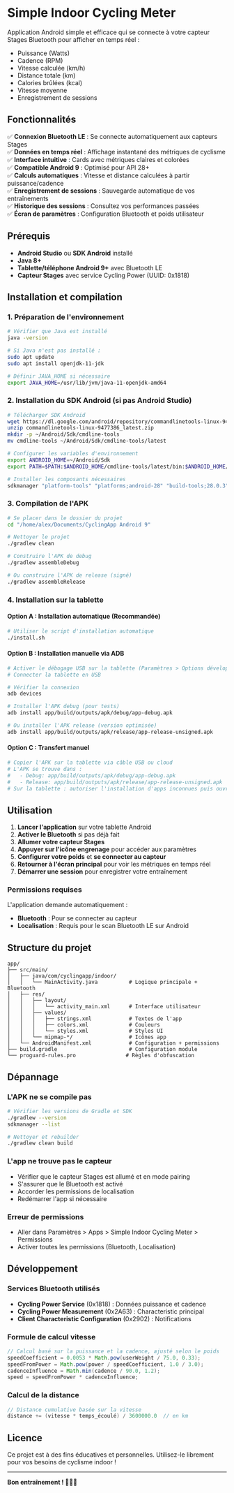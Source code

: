 # Simple Indoor Cycling Meter

Application Android simple et efficace qui se connecte à votre capteur Stages Bluetooth pour afficher en temps réel :
- Puissance (Watts)
- Cadence (RPM)
- Vitesse calculée (km/h)
- Distance totale (km)
- Calories brûlées (kcal)
- Vitesse moyenne
- Enregistrement de sessions

## Fonctionnalités

✅ **Connexion Bluetooth LE** : Se connecte automatiquement aux capteurs Stages  
✅ **Données en temps réel** : Affichage instantané des métriques de cyclisme  
✅ **Interface intuitive** : Cards avec métriques claires et colorées  
✅ **Compatible Android 9** : Optimisé pour API 28+  
✅ **Calculs automatiques** : Vitesse et distance calculées à partir puissance/cadence  
✅ **Enregistrement de sessions** : Sauvegarde automatique de vos entraînements  
✅ **Historique des sessions** : Consultez vos performances passées  
✅ **Écran de paramètres** : Configuration Bluetooth et poids utilisateur

## Prérequis

- **Android Studio** ou **SDK Android** installé
- **Java 8+** 
- **Tablette/téléphone Android 9+** avec Bluetooth LE
- **Capteur Stages** avec service Cycling Power (UUID: 0x1818)

## Installation et compilation

### 1. Préparation de l'environnement

```bash
# Vérifier que Java est installé
java -version

# Si Java n'est pas installé :
sudo apt update
sudo apt install openjdk-11-jdk

# Définir JAVA_HOME si nécessaire
export JAVA_HOME=/usr/lib/jvm/java-11-openjdk-amd64
```

### 2. Installation du SDK Android (si pas Android Studio)

```bash
# Télécharger SDK Android
wget https://dl.google.com/android/repository/commandlinetools-linux-9477386_latest.zip
unzip commandlinetools-linux-9477386_latest.zip
mkdir -p ~/Android/Sdk/cmdline-tools
mv cmdline-tools ~/Android/Sdk/cmdline-tools/latest

# Configurer les variables d'environnement
export ANDROID_HOME=~/Android/Sdk
export PATH=$PATH:$ANDROID_HOME/cmdline-tools/latest/bin:$ANDROID_HOME/platform-tools

# Installer les composants nécessaires
sdkmanager "platform-tools" "platforms;android-28" "build-tools;28.0.3"
```

### 3. Compilation de l'APK

```bash
# Se placer dans le dossier du projet
cd "/home/alex/Documents/CyclingApp Android 9"

# Nettoyer le projet
./gradlew clean

# Construire l'APK de debug
./gradlew assembleDebug

# Ou construire l'APK de release (signé)
./gradlew assembleRelease
```

### 4. Installation sur la tablette

#### Option A : Installation automatique (Recommandée)
```bash
# Utiliser le script d'installation automatique
./install.sh
```

#### Option B : Installation manuelle via ADB
```bash
# Activer le débogage USB sur la tablette (Paramètres > Options développeur)
# Connecter la tablette en USB

# Vérifier la connexion
adb devices

# Installer l'APK debug (pour tests)
adb install app/build/outputs/apk/debug/app-debug.apk

# Ou installer l'APK release (version optimisée)
adb install app/build/outputs/apk/release/app-release-unsigned.apk
```

#### Option C : Transfert manuel
```bash
# Copier l'APK sur la tablette via câble USB ou cloud
# L'APK se trouve dans : 
#   - Debug: app/build/outputs/apk/debug/app-debug.apk
#   - Release: app/build/outputs/apk/release/app-release-unsigned.apk
# Sur la tablette : autoriser l'installation d'apps inconnues puis ouvrir l'APK
```

## Utilisation

1. **Lancer l'application** sur votre tablette Android
2. **Activer le Bluetooth** si pas déjà fait
3. **Allumer votre capteur Stages** 
4. **Appuyer sur l'icône engrenage** pour accéder aux paramètres
5. **Configurer votre poids** et **se connecter au capteur**
6. **Retourner à l'écran principal** pour voir les métriques en temps réel
7. **Démarrer une session** pour enregistrer votre entraînement

### Permissions requises

L'application demande automatiquement :
- **Bluetooth** : Pour se connecter au capteur
- **Localisation** : Requis pour le scan Bluetooth LE sur Android

## Structure du projet

```
app/
├── src/main/
│   ├── java/com/cyclingapp/indoor/
│   │   └── MainActivity.java          # Logique principale + Bluetooth
│   ├── res/
│   │   ├── layout/
│   │   │   └── activity_main.xml      # Interface utilisateur
│   │   ├── values/
│   │   │   ├── strings.xml            # Textes de l'app
│   │   │   ├── colors.xml             # Couleurs
│   │   │   └── styles.xml             # Styles UI
│   │   └── mipmap-*/                  # Icônes app
│   └── AndroidManifest.xml            # Configuration + permissions
├── build.gradle                       # Configuration module
└── proguard-rules.pro                # Règles d'obfuscation
```

## Dépannage

### L'APK ne se compile pas
```bash
# Vérifier les versions de Gradle et SDK
./gradlew --version
sdkmanager --list

# Nettoyer et rebuilder
./gradlew clean build
```

### L'app ne trouve pas le capteur
- Vérifier que le capteur Stages est allumé et en mode pairing
- S'assurer que le Bluetooth est activé
- Accorder les permissions de localisation
- Redémarrer l'app si nécessaire

### Erreur de permissions
- Aller dans Paramètres > Apps > Simple Indoor Cycling Meter > Permissions
- Activer toutes les permissions (Bluetooth, Localisation)

## Développement

### Services Bluetooth utilisés
- **Cycling Power Service** (0x1818) : Données puissance et cadence
- **Cycling Power Measurement** (0x2A63) : Characteristic principal
- **Client Characteristic Configuration** (0x2902) : Notifications

### Formule de calcul vitesse
```java
// Calcul basé sur la puissance et la cadence, ajusté selon le poids
speedCoefficient = 0.0053 * Math.pow(userWeight / 75.0, 0.33);
speedFromPower = Math.pow(power / speedCoefficient, 1.0 / 3.0);
cadenceInfluence = Math.min(cadence / 90.0, 1.2);
speed = speedFromPower * cadenceInfluence;
```

### Calcul de la distance
```java
// Distance cumulative basée sur la vitesse
distance += (vitesse * temps_écoulé) / 3600000.0  // en km
```

## Licence

Ce projet est à des fins éducatives et personnelles. Utilisez-le librement pour vos besoins de cyclisme indoor !

---

**Bon entraînement ! 🚴‍♂️💪**